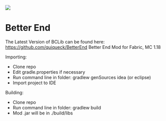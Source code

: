[![](https://jitpack.io/v/paulevsGitch/BetterEnd.svg)](https://jitpack.io/#paulevsGitch/BetterEnd)

# Better End
The Latest Version of BCLib can be found here: https://github.com/quiqueck/BetterEnd
Better End Mod for Fabric, MC 1.18

Importing:

* Clone repo
* Edit gradle.properties if necessary
* Run command line in folder: gradlew genSources idea (or eclipse)
* Import project to IDE

Building:

* Clone repo
* Run command line in folder: gradlew build
* Mod .jar will be in ./build/libs


